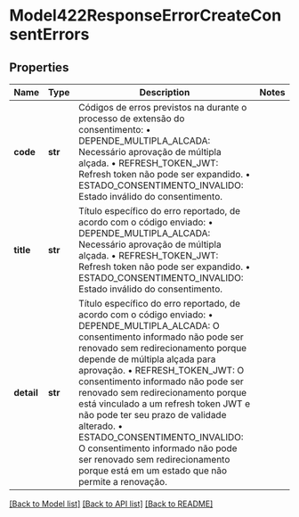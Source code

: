# Model422ResponseErrorCreateConsentErrors

## Properties
Name | Type | Description | Notes
------------ | ------------- | ------------- | -------------
**code** | **str** | Códigos de erros previstos na durante o processo de extensão do consentimento:    • DEPENDE_MULTIPLA_ALCADA: Necessário aprovação de múltipla alçada.    • REFRESH_TOKEN_JWT: Refresh token não pode ser expandido.    • ESTADO_CONSENTIMENTO_INVALIDO: Estado inválido do consentimento.    | 
**title** | **str** | Título específico do erro reportado, de acordo com o código enviado:   • DEPENDE_MULTIPLA_ALCADA: Necessário aprovação de múltipla alçada.   • REFRESH_TOKEN_JWT: Refresh token não pode ser expandido.   • ESTADO_CONSENTIMENTO_INVALIDO: Estado inválido do consentimento.    | 
**detail** | **str** | Título específico do erro reportado, de acordo com o código enviado:   • DEPENDE_MULTIPLA_ALCADA: O consentimento informado não pode ser renovado sem redirecionamento porque depende de múltipla alçada para aprovação.   • REFRESH_TOKEN_JWT: O consentimento informado não pode ser renovado sem redirecionamento porque está vinculado a um refresh token JWT e não pode ter seu prazo de validade alterado.   • ESTADO_CONSENTIMENTO_INVALIDO: O consentimento informado não pode ser renovado sem redirecionamento porque está em um estado que não permite a renovação.    | 

[[Back to Model list]](../README.md#documentation-for-models) [[Back to API list]](../README.md#documentation-for-api-endpoints) [[Back to README]](../README.md)


